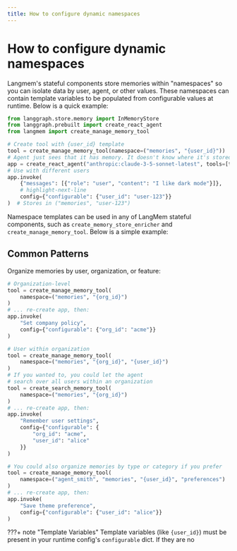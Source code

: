 ```yaml
---
title: How to configure dynamic namespaces
---
```


# How to configure dynamic namespaces

Langmem's stateful components store memories within "namespaces" so you can isolate data by user, agent, or other values. These namespaces can contain template variables to be populated from configurable values at runtime. Below is a quick example:

```python
from langgraph.store.memory import InMemoryStore
from langgraph.prebuilt import create_react_agent
from langmem import create_manage_memory_tool

# Create tool with {user_id} template
tool = create_manage_memory_tool(namespace=("memories", "{user_id}"))
# Agent just sees that it has memory. It doesn't know where it's stored.
app = create_react_agent("anthropic:claude-3-5-sonnet-latest", tools=[tool])
# Use with different users
app.invoke(
    {"messages": [{"role": "user", "content": "I like dark mode"}]},
    # highlight-next-line
    config={"configurable": {"user_id": "user-123"}}
)  # Stores in ("memories", "user-123")
```

Namespace templates can be used in any of LangMem stateful components, such as `create_memory_store_enricher` and `create_manage_memory_tool`.
Below is a simple example:

## Common Patterns

Organize memories by user, organization, or feature:

```python
# Organization-level
tool = create_manage_memory_tool(
    namespace=("memories", "{org_id}")
)
# ... re-create app, then:
app.invoke(
    "Set company policy",
    config={"configurable": {"org_id": "acme"}}
)

# User within organization
tool = create_manage_memory_tool(
    namespace=("memories", "{org_id}", "{user_id}")
)
# If you wanted to, you could let the agent
# search over all users within an organization
tool = create_search_memory_tool(
    namespace=("memories", "{org_id}")
)
# ... re-create app, then:
app.invoke(
    "Remember user settings",
    config={"configurable": {
        "org_id": "acme",
        "user_id": "alice"
    }}
)

# You could also organize memories by type or category if you prefer 
tool = create_manage_memory_tool(
    namespace=("agent_smith", "memories", "{user_id}", "preferences")
)
# ... re-create app, then:
app.invoke(
    "Save theme preference",
    config={"configurable": {"user_id": "alice"}}
)
```

???+ note "Template Variables"
    Template variables (like `{user_id}`) must be present in your runtime config's `configurable` dict. If they are no